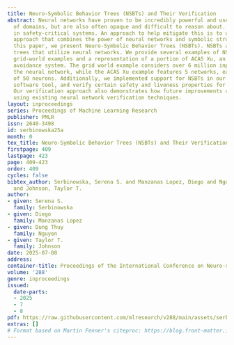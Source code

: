 ```yaml
---
title: Neuro-Symbolic Behavior Trees (NSBTs) and Their Verification
abstract: Neural networks have proven to be incredibly powerful and useful in a variety
  of domains, but are also often opaque and difficult to reason about. This is undesirable
  in safety-critical systems. An approach to help mitigate this is to utilize a neuro-symbolic
  approach that combines the power of neural networks and symbolic structures. In
  this paper, we present Neuro-Symbolic Behavior Trees (NSBTs). NSBTs are behavior
  trees that utilize neural networks. We provide several examples of NSBTs, including
  grid-world examples and a representation of a portion of ACAS Xu, an aircraft collision
  avoidance system. The grid world example considers over 6 million input states for
  the neural network, while the ACAS Xu example features 5 networks, each with 6 layers
  of 50 neurons. Additionally, we implemented support for NSBTs in our BehaVerify
  software tool, and verify certain safety and liveness properties for these NSBTs.
  Our verification approach also demonstrates how future improvements could be made
  using existing neural network verification techniques.
layout: inproceedings
series: Proceedings of Machine Learning Research
publisher: PMLR
issn: 2640-3498
id: serbinowska25a
month: 0
tex_title: Neuro-Symbolic Behavior Trees (NSBTs) and Their Verification
firstpage: 409
lastpage: 423
page: 409-423
order: 409
cycles: false
bibtex_author: Serbinowska, Serena S. and Manzanas Lopez, Diego and Nguyen, Dung Thuy
  and Johnson, Taylor T.
author:
- given: Serena S.
  family: Serbinowska
- given: Diego
  family: Manzanas Lopez
- given: Dung Thuy
  family: Nguyen
- given: Taylor T.
  family: Johnson
date: 2025-07-08
address:
container-title: Proceedings of the International Conference on Neuro-symbolic Systems
volume: '288'
genre: inproceedings
issued:
  date-parts:
  - 2025
  - 7
  - 8
pdf: https://raw.githubusercontent.com/mlresearch/v288/main/assets/serbinowska25a/serbinowska25a.pdf
extras: []
# Format based on Martin Fenner's citeproc: https://blog.front-matter.io/posts/citeproc-yaml-for-bibliographies/
---
```

